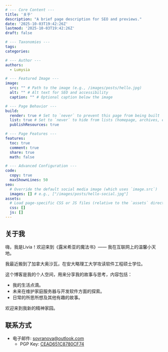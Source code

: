 ```yaml
---
# --- Core Content ---
title: '关于'
description: "A brief page description for SEO and previews."
date: '2025-10-03T19:42:26Z'
lastmod: '2025-10-03T19:42:26Z'
draft: false

# --- Taxonomies ---
tags:
categories:

# --- Author ---
authors:
  - Lumysia

# --- Featured Image ---
image:
  src: "" # Path to the image (e.g., /images/posts/hello.jpg)
  alt: "" # Alt text for SEO and accessibility
  caption: "" # Optional caption below the image

# --- Page Behavior ---
build:
  render: true # Set to `never` to prevent this page from being built
  list: true # Set to `never` to hide from lists (homepage, archives, etc.)
  publishResources: true

# --- Page Features ---
features:
  toc: true
  comment: true
  share: true
  math: false

# --- Advanced Configuration ---
code:
  copy: true
  maxShownLines: 50
seo:
  # Override the default social media image (which uses `image.src`)
  images: [] # e.g., ["/images/posts/hello-social.jpg"]
assets:
  # Load page-specific CSS or JS files (relative to the `assets` directory)
  css: []
  js: []
---
```


## 关于我

嗨，我是Livia！欢迎来到《露米希亚的魔法书》—— 我在互联网上的温馨小天地。

我最近搬到了加拿大奥沙瓦，在安大略理工大学攻读软件工程硕士学位。

这个博客是我的个人空间，用来分享我的故事与思考，内容包括：

- 我的生活点滴。
- 未来在维护家庭服务器与开发软件方面的探索。
- 日常的所思所想及其他有趣的故事。

欢迎来到我新的精神家园。

## 联系方式

- 电子邮件: <sovranova@outlook.com>
  - PGP Key: [CEAD651C8780CF74](/gpg-lumysia-pubkey.asc)
